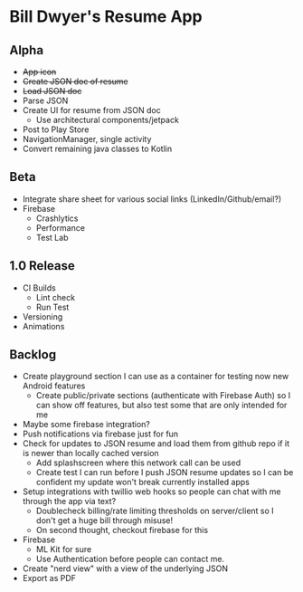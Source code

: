 # Bill Dwyer's Resume App

## Alpha

- ~~App icon~~
- ~~Create JSON doc of resume~~
- ~~Load JSON doc~~
- Parse JSON
- Create UI for resume from JSON doc
  - Use architectural components/jetpack
- Post to Play Store
- NavigationManager, single activity
- Convert remaining java classes to Kotlin

## Beta

- Integrate share sheet for various social links (LinkedIn/Github/email?)
- Firebase
  - Crashlytics
  - Performance
  - Test Lab

## 1.0 Release

- CI Builds
  - Lint check
  - Run Test
- Versioning
- Animations


## Backlog

- Create playground section I can use as a container for testing now new Android features
  - Create public/private sections (authenticate with Firebase Auth) so I can show off features, but also test some that are only intended for me
- Maybe some firebase integration?
- Push notifications via firebase just for fun
- Check for updates to JSON resume and load them from github repo if it is newer than locally cached version
  - Add splashscreen where this network call can be used
  - Create test I can run before I push JSON resume updates so I can be confident my update won't break currently installed apps
- Setup integrations with twillio web hooks so people can chat with me through the app via text?
  - Doublecheck billing/rate limiting thresholds on server/client so I don't get a huge bill through misuse!
  - On second thought, checkout firebase for this
- Firebase 
  - ML Kit for sure
  - Use Authentication before people can contact me.
- Create "nerd view" with a view of the underlying JSON
- Export as PDF